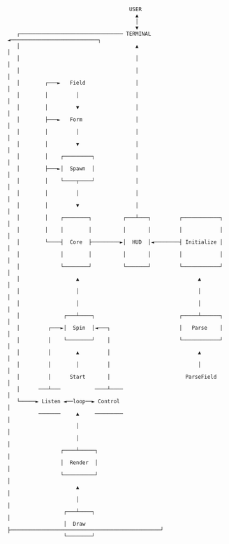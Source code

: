 
                                           USER
                                             ▲
                                             │
                                             ▼
       ┌───────────────────────────────── TERMINAL ◄────────────────────────────┐
       │                                     ▲                                  │
       │                                     │                                  │
       │                                     │                                  │
       │        ┌───►   Field                │                                  │
       │        │         │                  │                                  │
       │        │         ▼                  │                                  │
       │        ├───►   Form                 │                                  │
       │        │         │                  │                                  │
       │        │         ▼                  │                                  │
       │        │    ┌─────────┐             │                                  │
       │        ├───►│  Spawn  │             │                                  │
       │        │    └────┬────┘             │                                  │
       │        │         │                  │                                  │
       │        │         ▼                  │                                  │
       │        │    ┌────────┐          ┌───┴───┐         ┌────────────┐       │
       │        │    │        │          │       │         │            │       │
       │        └────┤  Core  ├─────────►│  HUD  │◄────────┤ Initialize │       │
       │             │        │          │       │         │            │       │
       │             └────────┘          └───────┘         └────────────┘       │
       │                  ▲                                      ▲              │
       │                  │                                      │              │
       │                  │                                      │              │
       │              ┌───┴────┐                           ┌─────┴──────┐       │
       │         ┌───►│  Spin  │◄───┐                      │   Parse    │       │
       │         │    └────────┘    │                      └────────────┘       │
       │         │        ▲         │                            ▲              │
       │         │        │         │                            │              │
       │         │      Start       │                        ParseField         │
       │      ───┴───           ────┴────                                       │
       └─────► Listen ◄──loop──► Control                                        │
              ───────     ▲     ─────────                                       │
                          │                                                     │
                          │                                                     │
                     ┌────┴─────┐                                               │
                     │  Render  │                                               │
                     └──────────┘                                               │
                          ▲                                                     │
                          │                                                     │
                      ┌───┴────┐                                                │
                      │  Draw  ├────────────────────────────────────────────────┘
                      └────────┘








